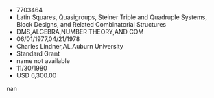
* 7703464
* Latin Squares, Quasigroups, Steiner Triple and Quadruple Systems, Block Designs, and Related Combinatorial Structures
* DMS,ALGEBRA,NUMBER THEORY,AND COM
* 06/01/1977,04/21/1978
* Charles Lindner,AL,Auburn University
* Standard Grant
*   name not available
* 11/30/1980
* USD 6,300.00

nan
